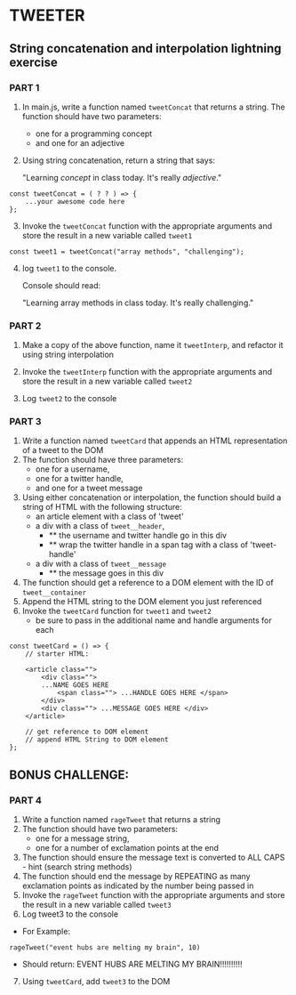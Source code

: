 # TWEETER

## String concatenation and interpolation lightning exercise

### PART 1

1. In main.js, write a function named `tweetConcat` that returns a string.
   The function should have two parameters:

   - one for a programming concept
   - and one for an adjective

1. Using string concatenation, return a string that says:

   "Learning _concept_ in class today. It's really _adjective_."

```
const tweetConcat = ( ? ? ) => {
    ...your awesome code here
};
```

3. Invoke the `tweetConcat` function with the appropriate arguments
   and store the result in a new variable called `tweet1`

```
const tweet1 = tweetConcat("array methods", "challenging");
```

4. log `tweet1` to the console.

   Console should read:

   "Learning array methods in class today. It's really challenging."

### PART 2

1.  Make a copy of the above function, name it `tweetInterp`,
    and refactor it using string interpolation

2.  Invoke the `tweetInterp` function with the appropriate arguments and store the result in a new variable called `tweet2`

3.  Log `tweet2` to the console

### PART 3

1. Write a function named `tweetCard` that appends an HTML representation of a tweet to the DOM
2. The function should have three parameters:
   - one for a username,
   - one for a twitter handle,
   - and one for a tweet message
3. Using either concatenation or interpolation, the function should build a string of HTML with the following structure:
   - an article element with a class of 'tweet'
   - a div with a class of `tweet__header`,
     - \*\* the username and twitter handle go in this div
     - \*\* wrap the twitter handle in a span tag with a class of 'tweet-handle'
   - a div with a class of `tweet__message`
     - \*\* the message goes in this div
4. The function should get a reference to a DOM element with the ID of `tweet__container`
5. Append the HTML string to the DOM element you just referenced
6. Invoke the `tweetCard` function for `tweet1` and `tweet2`
   - be sure to pass in the additional name and handle arguments for each

```
const tweetCard = () => {
    // starter HTML:

    <article class="">
        <div class="">
        ...NAME GOES HERE
            <span class=""> ...HANDLE GOES HERE </span>
        </div>
        <div class=""> ...MESSAGE GOES HERE </div>
    </article>

    // get reference to DOM element
    // append HTML String to DOM element
};
```

## BONUS CHALLENGE:

### PART 4

1. Write a function named `rageTweet` that returns a string
2. The function should have two parameters:
   - one for a message string,
   - one for a number of exclamation points at the end
3. The function should ensure the message text is converted to ALL CAPS - hint (search string methods)
4. The function should end the message by REPEATING as many exclamation points as indicated by the number being passed in
5. Invoke the `rageTweet` function with the appropriate arguments and store the result in a new variable called `tweet3`
6. Log tweet3 to the console

- For Example:

```
rageTweet("event hubs are melting my brain", 10)
```

- Should return: EVENT HUBS ARE MELTING MY BRAIN!!!!!!!!!!

7. Using `tweetCard`, add `tweet3` to the DOM
